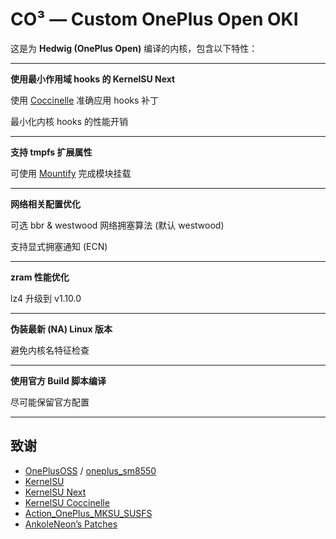 # CO³ — Custom OnePlus Open OKI

这是为 **Hedwig (OnePlus Open)** 编译的内核，包含以下特性：

---
**使用最小作用域 hooks 的 KernelSU Next**

使用 [Coccinelle](https://github.com/coccinelle/coccinelle) 准确应用 hooks 补丁

最小化内核 hooks 的性能开销

---
**支持 tmpfs 扩展属性**

可使用 [Mountify](https://github.com/backslashxx/mountify) 完成模块挂载

---
**网络相关配置优化**
 
可选 bbr & westwood 网络拥塞算法 (默认 westwood)

支持显式拥塞通知 (ECN)

---
**zram 性能优化**

lz4 升级到 v1.10.0

---
**伪装最新 (NA) Linux 版本**

避免内核名特征检查

---
**使用官方 Build 脚本编译**

尽可能保留官方配置

---
## 致谢

- [OnePlusOSS](https://github.com/OnePlusOSS/kernel_manifest) / [oneplus_sm8550](https://github.com/OnePlusOSS/android_kernel_common_oneplus_sm8550)
- [KernelSU](https://github.com/tiann/KernelSU)
- [KernelSU Next](https://github.com/KernelSU-Next/KernelSU-Next)
- [KernelSU Coccinelle](https://github.com/devnoname120/kernelsu-coccinelle)
- [Action_OnePlus_MKSU_SUSFS](https://github.com/ShirkNeko/Action_OnePlus_MKSU_SUSFS)
- [AnkoleNeon’s Patches](https://github.com/AnkoleNeon/GKI_KernelSU_SUSFS)
